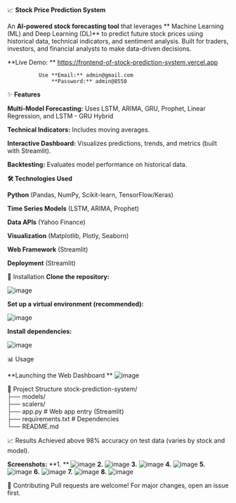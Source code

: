📈 **Stock Price Prediction System** 

An **AI-powered stock forecasting tool** that leverages ** Machine Learning (ML) and Deep Learning (DL)** to predict future stock prices using historical data, technical indicators, and sentiment analysis. Built for traders, investors, and financial analysts to make data-driven decisions.

**Live Demo: ** https://frontend-of-stock-prediction-system.vercel.app

              Use **Email:** admin@gmail.com
                  **Password:** admin@8550

✨ **Features**

**Multi-Model Forecasting:** Uses LSTM, ARIMA, GRU, Prophet, Linear Regression, and LSTM - GRU Hybrid

**Technical Indicators:** Includes moving averages.

**Interactive Dashboard:** Visualizes predictions, trends, and metrics (built with Streamlit).

**Backtesting:** Evaluates model performance on historical data.

**🛠️ Technologies Used**

**Python** (Pandas, NumPy, Scikit-learn, TensorFlow/Keras)

**Time Series Models** (LSTM, ARIMA, Prophet)

**Data APIs** (Yahoo Finance)

**Visualization** (Matplotlib, Plotly, Seaborn)

**Web Framework** (Streamlit)

**Deployment** (Streamlit)

🚀 Installation
**Clone the repository:**

![image](https://github.com/user-attachments/assets/1623a233-fbea-4c99-9319-5f0152da836a)

**Set up a virtual environment (recommended):**

![image](https://github.com/user-attachments/assets/ec2574a3-8e80-4977-945e-01c49f850d0b)

**Install dependencies:**

![image](https://github.com/user-attachments/assets/1760ab20-8167-4f24-9068-01d445a4063d)

📊 Usage

**Launching the Web Dashboard **
![image](https://github.com/user-attachments/assets/c39c45c4-cd22-4f49-9757-d30ca309157b)

📂 Project Structure
stock-prediction-system/  
├── models/  
├── scalers/             
├── app.py              # Web app entry (Streamlit)  
├── requirements.txt    # Dependencies  
└── README.md  

📈 Results
Achieved above 98% accuracy on test data (varies by stock and model).

**Screenshots:**
**1. **
![image](https://github.com/user-attachments/assets/96c69a24-8db3-4ffd-acd1-eec80208f762) 
**2.**
![image](https://github.com/user-attachments/assets/ab72eade-2e68-4796-abe4-31f11b342846)
**3.**
![image](https://github.com/user-attachments/assets/31cd5e7c-cb1d-44af-9e9c-80d903ecbce5)
**4.**
![image](https://github.com/user-attachments/assets/69535c9d-e075-40a2-ab4f-c536e2856c09)
**5.**
![image](https://github.com/user-attachments/assets/629ff474-e91e-443c-9ad8-2311cbf1ac4b)
**6.**
![image](https://github.com/user-attachments/assets/02df8e27-ac6e-498f-bd31-7a0d2c163e90)
**7.**
![image](https://github.com/user-attachments/assets/c2a7570a-e318-474d-bf40-b6f346092312)
**8.**
![image](https://github.com/user-attachments/assets/1e8cc35d-1524-4125-8486-9356794030ec)


🤝 Contributing
Pull requests are welcome! For major changes, open an issue first.
